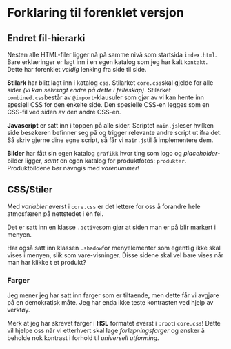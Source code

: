 # Forklaring til forenklet versjon

## Endret fil-hierarki

Nesten alle HTML-filer ligger nå på samme nivå som startsida `index.html`. Bare erklæringer er lagt inn i en egen katalog som jeg har kalt `kontakt`. Dette har forenklet *veldig* lenking fra side til side.

__Stilark__ har blitt lagt inn i katalog `css`. Stilarket `core.css`skal gjelde for alle sider *(vi kan selvsagt endre på dette i felleskap)*. Stilarket `combined.css`består av `@import`-klausuler som gjør av vi kan hente inn spesiell CSS for den enkelte side. Den spesielle CSS-en legges som en CSS-fil ved siden av den andre CSS-en.

__Javascript__ er satt inn i toppen på alle sider. Scriptet `main.js`leser hvilken side besøkeren befinner seg på og trigger relevante andre script ut ifra det. Så skriv gjerne dine egne script, så får vi `main.js`til å implementere dem.

__Bilder__ har fått sin egen katalog `grafikk` hvor ting som logo og *placeholder*-bilder ligger, *samt* en egen katalog for produktfotos: `produkter`. Produktbildene bør navngis med *varenummer*!

## CSS/Stiler

Med *variabler* øverst i `core.css` er det lettere for oss å forandre hele atmosfæren på nettstedet i én fei.

Det er satt inn en klasse `.active`som gjør at siden man er på blir markert i menyen.

Har også satt inn klassen `.shadow`for menyelementer som egentlig ikke skal vises i menyen, slik som vare-visninger. Disse sidene skal vel bare vises når man har klikke t et produkt?

### Farger

Jeg mener jeg har satt inn farger som er tiltaende, men dette får vi avgjøre på en demokratisk måte. Jeg har enda ikke teste kontrasten ved hjelp av verktøy.

Merk at jeg har skrevet farger i __HSL__ formatet øverst i `:root`i `core.css`! Dette vil hjelpe oss når vi etterhvert skal lage *forløpningsfarger* og ønsker å beholde nok kontrast i forhold til *universell utforming*.


